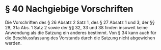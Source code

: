 # § 40 Nachgiebige Vorschriften
Die Vorschriften des § 26 Absatz 2 Satz 1, des § 27 Absatz 1 und 3, der §§ 28, 31a Abs. 1 Satz 2 sowie der §§ 32, 33 und 38 finden insoweit keine Anwendung als die Satzung ein anderes bestimmt. Von § 34 kann auch für die Beschlussfassung des Vorstands durch die Satzung nicht abgewichen werden.